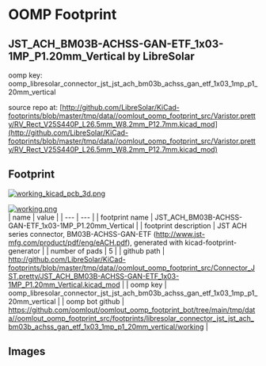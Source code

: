 # OOMP Footprint  
## JST_ACH_BM03B-ACHSS-GAN-ETF_1x03-1MP_P1.20mm_Vertical  by LibreSolar  
  
oomp key: oomp_libresolar_connector_jst_jst_ach_bm03b_achss_gan_etf_1x03_1mp_p1_20mm_vertical  
  
source repo at: [http://github.com/LibreSolar/KiCad-footprints/blob/master/tmp/data//oomlout_oomp_footprint_src/Varistor.pretty/RV_Rect_V25S440P_L26.5mm_W8.2mm_P12.7mm.kicad_mod](http://github.com/LibreSolar/KiCad-footprints/blob/master/tmp/data//oomlout_oomp_footprint_src/Varistor.pretty/RV_Rect_V25S440P_L26.5mm_W8.2mm_P12.7mm.kicad_mod)  
## Footprint  
  
[![working_kicad_pcb_3d.png](working_kicad_pcb_3d_600.png)](working_kicad_pcb_3d.png)  
  
[![working.png](working_600.png)](working.png)  
| name | value | 
| --- | --- | 
| footprint name | JST_ACH_BM03B-ACHSS-GAN-ETF_1x03-1MP_P1.20mm_Vertical | 
| footprint description | JST ACH series connector, BM03B-ACHSS-GAN-ETF (http://www.jst-mfg.com/product/pdf/eng/eACH.pdf), generated with kicad-footprint-generator | 
| number of pads | 5 | 
| github path | http://github.com/LibreSolar/KiCad-footprints/blob/master/tmp/data//oomlout_oomp_footprint_src/Connector_JST.pretty/JST_ACH_BM03B-ACHSS-GAN-ETF_1x03-1MP_P1.20mm_Vertical.kicad_mod | 
| oomp key | oomp_libresolar_connector_jst_jst_ach_bm03b_achss_gan_etf_1x03_1mp_p1_20mm_vertical | 
| oomp bot github | https://github.com/oomlout/oomlout_oomp_footprint_bot/tree/main/tmp/data//oomlout_oomp_footprint_src/footprints/libresolar_connector_jst_jst_ach_bm03b_achss_gan_etf_1x03_1mp_p1_20mm_vertical/working | 
## Images  
